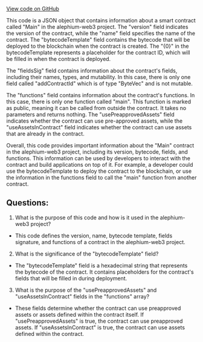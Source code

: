 [View code on GitHub](https://github.com/alephium/alephium-web3/artifacts/main.ral.json)

This code is a JSON object that contains information about a smart contract called "Main" in the alephium-web3 project. The "version" field indicates the version of the contract, while the "name" field specifies the name of the contract. The "bytecodeTemplate" field contains the bytecode that will be deployed to the blockchain when the contract is created. The "{0}" in the bytecodeTemplate represents a placeholder for the contract ID, which will be filled in when the contract is deployed.

The "fieldsSig" field contains information about the contract's fields, including their names, types, and mutability. In this case, there is only one field called "addContractId" which is of type "ByteVec" and is not mutable.

The "functions" field contains information about the contract's functions. In this case, there is only one function called "main". This function is marked as public, meaning it can be called from outside the contract. It takes no parameters and returns nothing. The "usePreapprovedAssets" field indicates whether the contract can use pre-approved assets, while the "useAssetsInContract" field indicates whether the contract can use assets that are already in the contract.

Overall, this code provides important information about the "Main" contract in the alephium-web3 project, including its version, bytecode, fields, and functions. This information can be used by developers to interact with the contract and build applications on top of it. For example, a developer could use the bytecodeTemplate to deploy the contract to the blockchain, or use the information in the functions field to call the "main" function from another contract.
## Questions: 
 1. What is the purpose of this code and how is it used in the alephium-web3 project?
- This code defines the version, name, bytecode template, fields signature, and functions of a contract in the alephium-web3 project.

2. What is the significance of the "bytecodeTemplate" field?
- The "bytecodeTemplate" field is a hexadecimal string that represents the bytecode of the contract. It contains placeholders for the contract's fields that will be filled in during deployment.

3. What is the purpose of the "usePreapprovedAssets" and "useAssetsInContract" fields in the "functions" array?
- These fields determine whether the contract can use preapproved assets or assets defined within the contract itself. If "usePreapprovedAssets" is true, the contract can use preapproved assets. If "useAssetsInContract" is true, the contract can use assets defined within the contract.